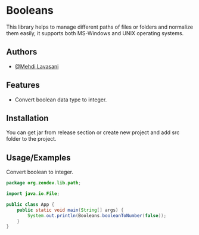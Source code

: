 # Booleans

This library helps to manage different paths of files or folders and normalize them easily, it supports both MS-Windows and UNIX operating systems.

## Authors

- [@Mehdi Lavasani](https://github.com/zendevMehdi)


## Features

- Convert boolean data type to integer.

## Installation

You can get jar from release section or create new project and add src folder to the project.


## Usage/Examples

Convert boolean to integer.

```java
package org.zendev.lib.path;

import java.io.File;

public class App {
    public static void main(String[] args) {
        System.out.println(Booleans.booleanToNumber(false));
    }
}
```

